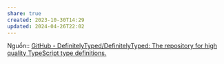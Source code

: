 ```yaml
---
share: true
created: 2023-10-30T14:29
updated: 2024-04-26T22:02
---
```

Nguồn:: [GitHub - DefinitelyTyped/DefinitelyTyped: The repository for high quality TypeScript type definitions.](https://github.com/DefinitelyTyped/DefinitelyTyped/tree/master)
